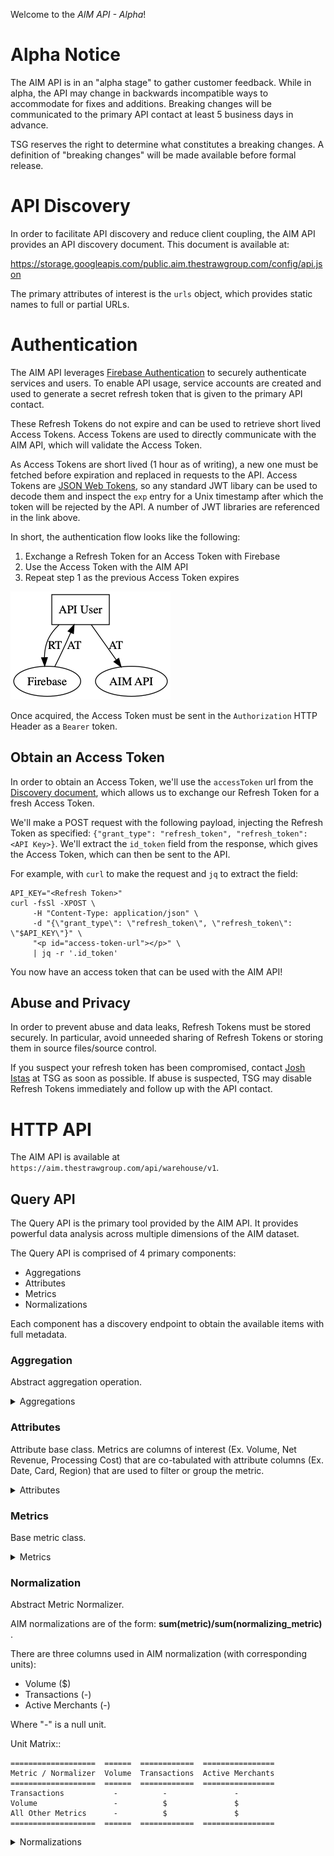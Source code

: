 Welcome to the *AIM API - Alpha*!

# Alpha Notice

The AIM API is in an "alpha stage" to gather customer feedback. While in
alpha, the API may change in backwards incompatible ways to accommodate for
fixes and additions. Breaking changes will be communicated to the primary API contact
at least 5 business days in advance.

TSG reserves the right to determine what constitutes a breaking changes. A
definition of "breaking changes" will be made available before formal
release.

# API Discovery

In order to facilitate API discovery and reduce client coupling, the AIM API
provides an API discovery document. This document is available at:

<a id="api-discovery-config-url"
href="https://storage.googleapis.com/public.aim.thestrawgroup.com/config/api.json">
https://storage.googleapis.com/public.aim.thestrawgroup.com/config/api.json
</a>

<code id="api-discovery-config"></code>

The primary attributes of interest is the `urls` object, which provides static
names to full or partial URLs.

# Authentication

The AIM API leverages [Firebase
Authentication](https://firebase.google.com/docs/auth) to securely
authenticate services and users. To enable API usage, service accounts are
created and used to generate a secret refresh token that is given to the
primary API contact.

These Refresh Tokens do not expire and can be used to retrieve short lived Access
Tokens. Access Tokens are used to directly communicate with the AIM API,
which will validate the Access Token.

As Access Tokens are short lived (1 hour as of writing), a new one must be
fetched before expiration and replaced in requests to the API. Access Tokens
are [JSON Web Tokens](https://jwt.io/), so any standard JWT libary can be
used to decode them and inspect the `exp` entry for a Unix timestamp after
which the token will be rejected by the API. A number of JWT libraries are
referenced in the link above.

In short, the authentication flow looks like the following:
1. Exchange a Refresh Token for an Access Token with Firebase
2. Use the Access Token with the AIM API
3. Repeat step 1 as the previous Access Token expires

![Authentication Flow](./authentication_flow.png)

Once acquired, the Access Token must be sent in the `Authorization` HTTP
Header as a `Bearer` token.

## Obtain an Access Token

In order to obtain an Access Token, we'll use the `accessToken` url from the
[Discovery document](#api-discovery), which allows us to exchange our
Refresh Token for a fresh Access Token.

<code id="access-token-url"></code>

We'll make a POST request with the following payload, injecting the Refresh
Token as specified: `{"grant_type": "refresh_token", "refresh_token": <API
Key>}`. We'll extract the `id_token` field from the response, which gives
the Access Token, which can then be sent to the API.

For example, with `curl` to make the request and `jq` to extract the field:

```
API_KEY="<Refresh Token>"
curl -fsSl -XPOST \
     -H "Content-Type: application/json" \
     -d "{\"grant_type\": \"refresh_token\", \"refresh_token\": \"$API_KEY\"}" \
     "<p id="access-token-url"></p>" \
     | jq -r '.id_token'
```

You now have an access token that can be used with the AIM API!

## Abuse and Privacy

In order to prevent abuse and data leaks, Refresh Tokens must be stored
securely. In particular, avoid unneeded sharing of Refresh Tokens or storing
them in source files/source control.

If you suspect your refresh token has been compromised, contact [Josh
Istas](mailto:jistas@thestrawgroup.com) at TSG as soon as possible. If abuse
is suspected, TSG may disable Refresh Tokens immediately and follow up with
the API contact.

# HTTP API

The AIM API is available at `https://aim.thestrawgroup.com/api/warehouse/v1`.

## Query API

The Query API is the primary tool provided by the AIM API. It provides
powerful data analysis across multiple dimensions of the AIM dataset.

The Query API is comprised of 4 primary components:
- Aggregations
- Attributes
- Metrics
- Normalizations

Each component has a discovery endpoint to obtain the available items
with full metadata.

### Aggregation

Abstract aggregation operation.
    

<details markdown='1'><summary>Aggregations</summary>

#### None



#### 3 Month Moving Average

Periods = 3, Frequency = Month
    

#### 6 Month Moving Average

Periods = 6, Frequency = Month
    

#### 12 Month Moving Average

Periods = 12, Frequency = Month
    

#### 18 Month Moving Average

Periods = 18, Frequency = Month
    

</details>

### Attributes

Attribute base class.
Metrics are columns of interest (Ex. Volume, Net Revenue, Processing Cost) that are co-tabulated with
attribute columns (Ex. Date, Card, Region) that are used to filter or group the metric.

<details markdown='1'><summary>Attributes</summary>

#### Card

**Card** is an attribute of central importance in the AIM system.

There are 5 basic card types:
- credit
- signature_debit aka *sig_debit*
- pin_debit
- opt_blue

And 2 non-basic card types:
- bank_cards (credit + sig_debit)
- other_cards

The metrics coming from raw processor data which are reported on individual
card types may be filtered and grouped by card types and are referred to as
"card metrics" as opposed to "non-card metrics".

#### Average Ticket Tier

A merchant's ticket tier is based on its **average** number of transactions (or "tickets")
over a rolling 12 month period.

#### Annual Volume Tier

A merchant's volume tier is based on its **total** volume over a rolling 12 month period.
    

#### Region

Geographic region of the transaction.
Canada is a region.

#### State

U.S. State of the transaction

#### ZIP

Zip code of the transaction

#### MSA

City of the transaction

#### Sales Model

Sales model code

#### Industry Classification Type

Industry Classification Type. Currently this is either MCC or SIC.
    

#### Industry Group

Hierarchical grouping of Industries
    

#### Industry

Industry the merchant belongs to.
    

#### Portfolio

A grouping of merchants within an organization.
    

#### Data Month

Date is one of the AIM required attributes.
Traditionally date has been by month due to month being the frequency of the aim
application, though other aggregation levels are possible and may show up in the
future. The term era is used to denote a chunk of time. Ex. The month of June, as
opposed to June 1.

#### Standalone Merchants

Binary on if the merchant is part of a chain or not.

#### Vintage

Year merchant entered the market

</details>

### Metrics

Base metric class.
    

<details markdown='1'><summary>Metrics</summary>

#### COS Total Processing Fees

Processing Cost
Contains card components only

#### Total Cost of Sales

Total Cost
:= Total Cost Card + Total Cost Noncard

#### Gross Revenue

Gross Revenue
:= Gross Revenue Card + Gross Revenue Noncard
Contains card and noncard components

#### Gross Processing Revenue

Gross Processing Revenue
Contains card components only

#### Net Revenue

Net Revenue
:= Net Revenue Card + Net Revenue Noncard
Contains card and noncard components

#### Net Processing Revenue

Net Processing Revenue
Contains card components only

#### COS Association Fees, Assessments, and SWITCH Fees

Association And Switch Fees Cost
No card components

#### COS Association Fees & Assessments

Association Fees Cost

#### COS SWITCH Fees

Switch Fees Cost

#### COS Interchange Fees

Interchange Fees Cost
No card components

#### COS Other Processing Fees

Other Fees Cost
No card components

#### Other COS

Other Cost
No card components

#### Residuals Paid

Residuals Cost
No card components

#### Legacy Account Annual Fees Revenue

Legacy Account Annual Fees Revenue
No card components

#### Monthly Legacy Account Fees

Legacy Account Monthly Fees Revenue
No card components

#### Discount Revenue

Discount  Revenue
Contains card components only

#### Equipment & Other Income

Equipment and Other Revenue
Contains card components only

#### Gross Profit

Gross Profit Revenue
Contains card components only

#### Legacy Account Annual and Monthly Fees Revenue

Legacy Account Annual and Monthly Fees Revenue
Contains card components only

#### Other Fee Revenue

Other Fees Revenue
No card components

#### PCI Annual And Monthly Fees Revenue

PCI Annual And Monthly Fees Revenue
No card components

#### Transaction Fee Revenue

Transaction Fees Revenue
No card components

#### Transactions

Transaction
Contains card components only

#### Volume

Volume
Contains card components only

#### Account Attrition



#### New Accounts Added



#### Gross Volume Attrition



#### Change in Retained Account Volume



#### Volume Net Attrition



#### New Volume Added



#### Net Revenue Gross Attrition



#### Change in Retained Account Net Revenue



#### Net Revenue Net Attrition



#### New Net Revenue Added



#### Average Attrited Account Size



#### Average Retained Account Size



#### Average New Account Size



#### Average Net Revenue BPS on Attrited Accounts



#### Average Net Revenue BPS on Retained Accounts (Pre Change)



#### Average Net Revenue BPS on Retained Accounts (Post Change)



#### Average Net Revenue BPS on New Accounts

</details>

### Normalization

Abstract Metric Normalizer.

AIM normalizations are of the form: **sum(metric)/sum(normalizing_metric)** .

There are three columns used in AIM normalization (with corresponding units):

- Volume ($)
- Transactions (-)
- Active Merchants (-)

Where "-" is a null unit.

Unit Matrix::

```
===================  ======  ============  ================
Metric / Normalizer  Volume  Transactions  Active Merchants
===================  ======  ============  ================
Transactions           -          -               -
Volume                 -          $               $
All Other Metrics      -          $               $
===================  ======  ============  ================
```

<details markdown='1'><summary>Normalizations</summary>

#### Per Merchant

Active Merchants
In order to be considered active a merchant has to have non-zero Volume and
Net Revenue > 0.
Unitless due to being a count.

#### Per Merchant - Attrited



#### Per Merchant - Retained



#### Per Merchant - Last Year



#### Per Merchant - New



#### Per Transaction

Transactions - Unitless due to being a count.
    

#### Per Volume

Volume - Units in dollars.

#### Per Volume - Attrited



#### Per Change in Volume - Retained 



#### Per Volume - Last Year



#### Per Volume - New



#### Per Net Revenue - Attrited



#### Per Change in Net Revenue - Retained



#### Per Net Revenue - Last Year



#### Per Net Revenue - New



#### Per Merchant - Retained Account Size



#### Per Merchant - Retained Account Size Pre-Change



#### Per Merchant - Retained Account Size Post-Change

</details>

<script src="./README.js"></script>

